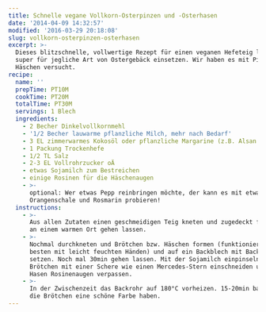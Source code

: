 ```yaml
---
title: Schnelle vegane Vollkorn-Osterpinzen und -Osterhasen
date: '2014-04-09 14:32:57'
modified: '2016-03-29 20:18:08'
slug: vollkorn-osterpinzen-osterhasen
excerpt: >-
  Dieses blitzschnelle, vollwertige Rezept für einen veganen Hefeteig lässt sich
  super für jegliche Art von Ostergebäck einsetzen. Wir haben es mit Pinzen und
  Häschen versucht.
recipe:
  name: ''
  prepTime: PT10M
  cookTime: PT20M
  totalTime: PT30M
  servings: 1 Blech
  ingredients:
    - 2 Becher Dinkelvollkornmehl
    - '1/2 Becher lauwarme pflanzliche Milch, mehr nach Bedarf'
    - 3 EL zimmerwarmes Kokosöl oder pflanzliche Margarine (z.B. Alsan bio)
    - 1 Packung Trockenhefe
    - 1/2 TL Salz
    - 2-3 EL Vollrohrzucker oÄ
    - etwas Sojamilch zum Bestreichen
    - einige Rosinen für die Häschenaugen
    - >-
      optional: Wer etwas Pepp reinbringen möchte, der kann es mit etwas
      Orangenschale und Rosmarin probieren!
  instructions:
    - >-
      Aus allen Zutaten einen geschmeidigen Teig kneten und zugedeckt für 30min
      an einem warmen Ort gehen lassen.
    - >-
      Nochmal durchkneten und Brötchen bzw. Häschen formen (funktioniert am
      besten mit leicht feuchten Händen) und auf ein Backblech mit Backpapier
      setzen. Noch mal 30min gehen lassen. Mit der Sojamilch einpinseln, die
      Brötchen mit einer Schere wie einen Mercedes-Stern einschneiden und den
      Hasen Rosinenaugen verpassen.
    - >-
      In der Zwischenzeit das Backrohr auf 180°C vorheizen. 15-20min backen bis
      die Brötchen eine schöne Farbe haben.
---
```


[<!-- Image removed (no copyright): osterpinzen-osterstriezel.jpg -->](https://www.veganblatt.com/i/osterpinzen-osterstriezel.jpg)
